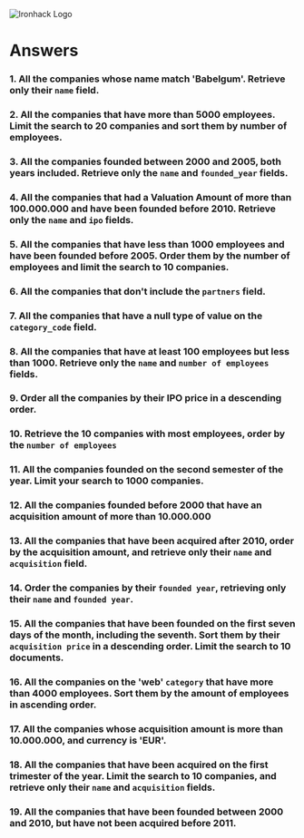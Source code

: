 ![Ironhack Logo](https://i.imgur.com/1QgrNNw.png)

# Answers

### 1. All the companies whose name match 'Babelgum'. Retrieve only their `name` field.

<!-- 

query: { name : "Babelgum" }
projection: { name : 1 , _id : 0}

-->

### 2. All the companies that have more than 5000 employees. Limit the search to 20 companies and sort them by **number of employees**.

<!-- 

query: { name : "Babelgum" }
sort: {number_of_employees : 1}
limit: 20

-->

### 3. All the companies founded between 2000 and 2005, both years included. Retrieve only the `name` and `founded_year` fields.

<!-- 

query: { $and : [{ founded_year : {$gte : 2000}}, { founded_year : {$lte : 2005}}]}
project: { name : 1 , founded_year : 1 , _id : 0} 

 -->

### 4. All the companies that had a Valuation Amount of more than 100.000.000 and have been founded before 2010. Retrieve only the `name` and `ipo` fields.

<!-- 

query: { $and : [{ "ipo.valuation_amount" : {$gte : 100000000}}, { founded_year : {$lte : 2010}}]}
project: { name : 1, ipo : 1, _id : 0}

-->

### 5. All the companies that have less than 1000 employees and have been founded before 2005. Order them by the number of employees and limit the search to 10 companies.

<!-- 

query: { $and : [{ number_of_employees : {$gt : 0}}, { number_of_employees : {$lte : 1000}}, { founded_year : {$lte : 2005}}]}
sort: {number_of_employees : 1}
limit: 10

-->

### 6. All the companies that don't include the `partners` field.

<!-- 

query: { partners: { $exists: false } }

-->

### 7. All the companies that have a null type of value on the `category_code` field.

<!-- 

query: { category_code: { $eq: null } }

-->

### 8. All the companies that have at least 100 employees but less than 1000. Retrieve only the `name` and `number of employees` fields.

<!-- 

query: {$and: [ { number_of_employees: {$gte: 100 }}, { number_of_employees: {$lte: 1000 } } ] }
project: { name: 1, number_of_employees: 1 }

-->

### 9. Order all the companies by their IPO price in a descending order.

<!-- 

sort: {"ipo.valuation_amount" :-1}

-->

### 10. Retrieve the 10 companies with most employees, order by the `number of employees`

<!-- 

sort: {number_of_employees : -1}
limit: 10

-->

### 11. All the companies founded on the second semester of the year. Limit your search to 1000 companies.

<!-- 

query: {founded_month: {$gte: 6}}
limit: 1000

-->

### 12. All the companies founded before 2000 that have an acquisition amount of more than 10.000.000

<!-- 



-->

### 13. All the companies that have been acquired after 2010, order by the acquisition amount, and retrieve only their `name` and `acquisition` field.

<!-- Your Code Goes Here -->

### 14. Order the companies by their `founded year`, retrieving only their `name` and `founded year`.

<!-- Your Code Goes Here -->

### 15. All the companies that have been founded on the first seven days of the month, including the seventh. Sort them by their `acquisition price` in a descending order. Limit the search to 10 documents.

<!-- Your Code Goes Here -->

### 16. All the companies on the 'web' `category` that have more than 4000 employees. Sort them by the amount of employees in ascending order.

<!-- Your Code Goes Here -->

### 17. All the companies whose acquisition amount is more than 10.000.000, and currency is 'EUR'.

<!-- Your Code Goes Here -->

### 18. All the companies that have been acquired on the first trimester of the year. Limit the search to 10 companies, and retrieve only their `name` and `acquisition` fields.

<!-- Your Code Goes Here -->

### 19. All the companies that have been founded between 2000 and 2010, but have not been acquired before 2011.

<!-- Your Code Goes Here -->
